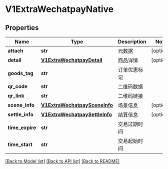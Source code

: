 # V1ExtraWechatpayNative

## Properties
Name | Type | Description | Notes
------------ | ------------- | ------------- | -------------
**attach** | **str** | 元数据 | [optional] 
**detail** | [**V1ExtraWechatpayDetail**](V1ExtraWechatpayDetail.md) | 商品详情 | [optional] 
**goods_tag** | **str** | 订单优惠标记 | 
**qr_code** | **str** | 二维码数据 | 
**qr_link** | **str** | 二维码链接 | 
**scene_info** | [**V1ExtraWechatpaySceneInfo**](V1ExtraWechatpaySceneInfo.md) | 场景信息 | [optional] 
**settle_info** | [**V1ExtraWechatpaySettleInfo**](V1ExtraWechatpaySettleInfo.md) | 结算信息 | [optional] 
**time_expire** | **str** | 交易过期时间 | 
**time_start** | **str** | 交易起始时间 | 

[[Back to Model list]](../README.md#documentation-for-models) [[Back to API list]](../README.md#documentation-for-api-endpoints) [[Back to README]](../README.md)


